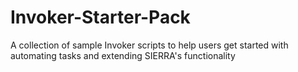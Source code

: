 # Invoker-Starter-Pack
A collection of sample Invoker scripts to help users get started with automating tasks and extending SIERRA's functionality
